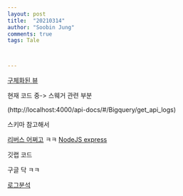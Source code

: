```yaml
---
layout: post
title:  "20210314"
author: "Soobin Jung"
comments: true
tags: Tale



---
```


[구체화된 뷰](https://cloud.google.com/bigquery/docs/materialized-views-intro?hl=ko)

현재 코드 중-> 스웨거 관련 부분

(http://localhost:4000/api-docs/#/Bigquery/get_api_logs)

스키마 참고해서 

[리버스 어쩌고](http://x3.webscada.kr)
ㅋㅋ
[NodeJS express](https://expressjs.com/ko/4x/api.html#app)

깃랩 코드 

구글 닥
ㅋㅋ

[로그분석](https://marketology.co.kr/all-category/analytics/%EC%9B%B9-%EB%A1%9C%EA%B7%B8%EB%B6%84%EC%84%9D%EC%9D%B4%EB%9E%80/) 

